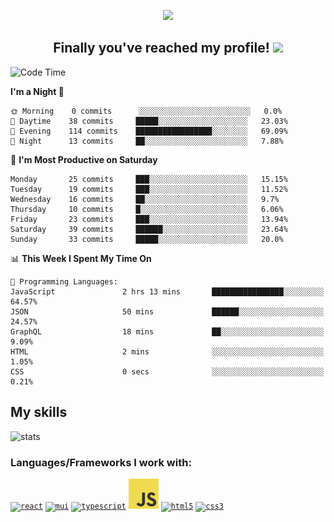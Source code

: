 <p align="center">
  <img src="https://user-images.githubusercontent.com/102032437/162972217-d9d013af-ed44-46cb-bd0c-aaf87b5200e7.gif">
</p>

<h2 align="center">
  Finally you've reached my profile!
  <img src="https://media.giphy.com/media/hvRJCLFzcasrR4ia7z/giphy.gif" width="28">
</h2>

<!--START_SECTION:waka-->
![Code Time](http://img.shields.io/badge/Code%20Time-0-blue)

**I'm a Night 🦉** 

```text
🌞 Morning    0 commits      ░░░░░░░░░░░░░░░░░░░░░░░░░   0.0% 
🌆 Daytime    38 commits     █████░░░░░░░░░░░░░░░░░░░░   23.03% 
🌃 Evening    114 commits    █████████████████░░░░░░░░   69.09% 
🌙 Night      13 commits     ██░░░░░░░░░░░░░░░░░░░░░░░   7.88%

```
📅 **I'm Most Productive on Saturday** 

```text
Monday       25 commits     ███░░░░░░░░░░░░░░░░░░░░░░   15.15% 
Tuesday      19 commits     ███░░░░░░░░░░░░░░░░░░░░░░   11.52% 
Wednesday    16 commits     ██░░░░░░░░░░░░░░░░░░░░░░░   9.7% 
Thursday     10 commits     █░░░░░░░░░░░░░░░░░░░░░░░░   6.06% 
Friday       23 commits     ███░░░░░░░░░░░░░░░░░░░░░░   13.94% 
Saturday     39 commits     ██████░░░░░░░░░░░░░░░░░░░   23.64% 
Sunday       33 commits     █████░░░░░░░░░░░░░░░░░░░░   20.0%

```


📊 **This Week I Spent My Time On** 

```text
💬 Programming Languages: 
JavaScript               2 hrs 13 mins       ████████████████░░░░░░░░░   64.57% 
JSON                     50 mins             ██████░░░░░░░░░░░░░░░░░░░   24.57% 
GraphQL                  18 mins             ██░░░░░░░░░░░░░░░░░░░░░░░   9.09% 
HTML                     2 mins              ░░░░░░░░░░░░░░░░░░░░░░░░░   1.05% 
CSS                      0 secs              ░░░░░░░░░░░░░░░░░░░░░░░░░   0.21%

```


<!--END_SECTION:waka-->

<h2>My skills</h2>

<img src="https://github-readme-stats.vercel.app/api?username=etczrn&count_private=true&show_icons=true&hide_border=true&bg_color=45deg,185a9d,43cea2&title_color=ffffff&text_color=ffffff&icon_color=ffffff" alt="stats">

### Languages/Frameworks I work with:

<code><a href="https://reactjs.org/"><img alt="react" title="react" src="https://cdn.jsdelivr.net/gh/devicons/devicon/icons/react/react-original.svg" height="48"></a></code>
<code><a href="https://mui.com/"><img alt="mui" title="mui" src="https://cdn.jsdelivr.net/gh/devicons/devicon/icons/materialui/materialui-original.svg" height="48"></a></code>
<code><a href="https://www.typescriptlang.org/"><img alt="typescript" title="typescript" src="https://cdn.jsdelivr.net/gh/devicons/devicon/icons/typescript/typescript-original.svg" height="48"></a></code>
<code><a href="https://developer.mozilla.org/en-US/docs/Web/JavaScript"><img alt="JavaScript" title="JavaScript" src="https://raw.githubusercontent.com/github/explore/80688e429a7d4ef2fca1e82350fe8e3517d3494d/topics/javascript/javascript.png" height="48"></a></code>
<code><a href="https://dev.w3.org/html5/html-author/"><img alt="html5" title="html5" src="https://cdn.jsdelivr.net/gh/devicons/devicon/icons/html5/html5-original.svg" height="48"></a></code>
<code><a href="https://www.w3.org/TR/css/"><img alt="css3" title="css3" src="https://cdn.jsdelivr.net/gh/devicons/devicon/icons/css3/css3-original.svg" height="48"></a></code>
